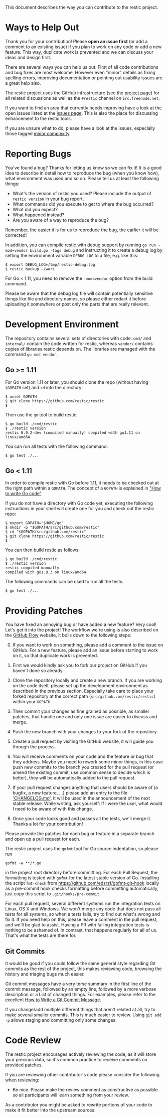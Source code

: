 This document describes the way you can contribute to the restic project.

Ways to Help Out
================

Thank you for your contribution! Please **open an issue first** (or add a
comment to an existing issue) if you plan to work on any code or add a new
feature. This way, duplicate work is prevented and we can discuss your ideas
and design first.

There are several ways you can help us out. First of all code contributions and
bug fixes are most welcome. However even "minor" details as fixing spelling
errors, improving documentation or pointing out usability issues are a great
help also.


The restic project uses the GitHub infrastructure (see the
[project page](https://github.com/restic/restic)) for all related discussions
as well as the `#restic` channel on `irc.freenode.net`.

If you want to find an area that currently needs improving have a look at the
open issues listed at the
[issues page](https://github.com/restic/restic/issues). This is also the place
for discussing enhancement to the restic tools.

If you are unsure what to do, please have a look at the issues, especially
those tagged
[minor complexity](https://github.com/restic/restic/labels/minor%20complexity).


Reporting Bugs
==============

You've found a bug? Thanks for letting us know so we can fix it! It is a good
idea to describe in detail how to reproduce the bug (when you know how), what
environment was used and so on. Please tell us at least the following things:

 * What's the version of restic you used? Please include the output of
   `restic version` in your bug report.
 * What commands did you execute to get to where the bug occurred?
 * What did you expect?
 * What happened instead?
 * Are you aware of a way to reproduce the bug?

Remember, the easier it is for us to reproduce the bug, the earlier it will be
corrected!

In addition, you can compile restic with debug support by running
`go run -mod=vendor build.go -tags debug` and instructing it to create a debug
log by setting the environment variable `DEBUG_LOG` to a file, e.g. like this:

    $ export DEBUG_LOG=/tmp/restic-debug.log
    $ restic backup ~/work

For Go < 1.11, you need to remove the `-mod=vendor` option from the build
command.

Please be aware that the debug log file will contain potentially sensitive
things like file and directory names, so please either redact it before
uploading it somewhere or post only the parts that are really relevant.


Development Environment
=======================

The repository contains several sets of directories with code: `cmd/` and
`internal/` contain the code written for restic, whereas `vendor/` contains
copies of libraries restic depends on. The libraries are managed with the
command `go mod vendor`.

Go >= 1.11
----------

For Go version 1.11 or later, you should clone the repo (without having
`$GOPATH` set) and `cd` into the directory:

    $ unset GOPATH
    $ git clone https://github.com/restic/restic
    $ 

Then use the `go` tool to build restic:

    $ go build ./cmd/restic
    $ ./restic version
    restic 0.9.2-dev (compiled manually) compiled with go1.11 on linux/amd64

You can run all tests with the following command:

    $ go test ./...

Go < 1.11
---------

In order to compile restic with Go before 1.11, it needs to be checked out at
the right path within a `GOPATH`. The concept of a `GOPATH` is explained in
["How to write Go code"](https://golang.org/doc/code.html).

If you do not have a directory with Go code yet, executing the following
instructions in your shell will create one for you and check out the restic
repo:

    $ export GOPATH="$HOME/go"
    $ mkdir -p "$GOPATH/src/github.com/restic"
    $ cd "$GOPATH/src/github.com/restic"
    $ git clone https://github.com/restic/restic
    $ 

You can then build restic as follows:

    $ go build ./cmd/restic
    $ ./restic version
    restic compiled manually
    compiled with go1.8.3 on linux/amd64

The following commands can be used to run all the tests:

    $ go test ./...

Providing Patches
=================

You have fixed an annoying bug or have added a new feature? Very cool! Let's
get it into the project! The workflow we're using is also described on the
[GitHub Flow](https://guides.github.com/introduction/flow/) website, it boils
down to the following steps:

 0. If you want to work on something, please add a comment to the issue on
    GitHub. For a new feature, please add an issue before starting to work on
    it, so that duplicate work is prevented.

 1. First we would kindly ask you to fork our project on GitHub if you haven't
    done so already.

 2. Clone the repository locally and create a new branch. If you are working on
    the code itself, please set up the development environment as described in
    the previous section. Especially take care to place your forked repository
    at the correct path (`src/github.com/restic/restic`) within your `GOPATH`.

 3. Then commit your changes as fine grained as possible, as smaller patches,
    that handle one and only one issue are easier to discuss and merge.

 4. Push the new branch with your changes to your fork of the repository.

 5. Create a pull request by visiting the GitHub website, it will guide you
    through the process.

 6. You will receive comments on your code and the feature or bug that they
    address. Maybe you need to rework some minor things, in this case push new
    commits to the branch you created for the pull request (or amend the
    existing commit, use common sense to decide which is better), they will be
    automatically added to the pull request.

 7. If your pull request changes anything that users should be aware of (a
    bugfix, a new feature, ...) please add an entry to the file
    ['CHANGELOG.md'](CHANGELOG.md). It will be used in the announcement of the
    next stable release. While writing, ask yourself: If I were the user, what
    would I need to be aware of with this change.

 8. Once your code looks good and passes all the tests, we'll merge it. Thanks
    a lot for your contribution!

Please provide the patches for each bug or feature in a separate branch and
open up a pull request for each.

The restic project uses the `gofmt` tool for Go source indentation, so please
run

    gofmt -w **/*.go

in the project root directory before committing. For each Pull Request, the
formatting is tested with `gofmt` for the latest stable version of Go.
Installing the script `fmt-check` from https://github.com/edsrzf/gofmt-git-hook
locally as a pre-commit hook checks formatting before committing automatically,
just copy this script to `.git/hooks/pre-commit`.

For each pull request, several different systems run the integration tests on
Linux, OS X and Windows. We won't merge any code that does not pass all tests
for all systems, so when a tests fails, try to find out what's wrong and fix
it. If you need help on this, please leave a comment in the pull request, and
we'll be glad to assist. Having a PR with failing integration tests is nothing
to be ashamed of. In contrast, that happens regularly for all of us. That's
what the tests are there for.

Git Commits
-----------

It would be good if you could follow the same general style regarding Git
commits as the rest of the project, this makes reviewing code, browsing the
history and triaging bugs much easier.

Git commit messages have a very terse summary in the first line of the commit
message, followed by an empty line, followed by a more verbose description or a
List of changed things. For examples, please refer to the excellent [How to
Write a Git Commit Message](https://chris.beams.io/posts/git-commit/).

If you change/add multiple different things that aren't related at all, try to
make several smaller commits. This is much easier to review. Using `git add -p`
allows staging and committing only some changes.

Code Review
===========

The restic project encourages actively reviewing the code, as it will store
your precious data, so it's common practice to receive comments on provided
patches.

If you are reviewing other contributor's code please consider the following
when reviewing:

* Be nice. Please make the review comment as constructive as possible so all
  participants will learn something from your review.

As a contributor you might be asked to rewrite portions of your code to make it
fit better into the upstream sources.
